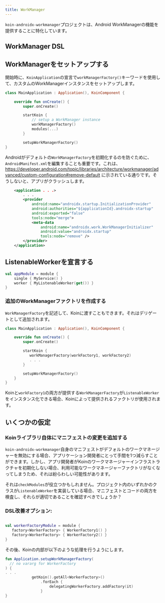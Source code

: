 ```yaml
---
title: WorkManager
---
```


`koin-androidx-workmanager`プロジェクトは、Android WorkManagerの機能を提供することに特化しています。

## WorkManager DSL

## WorkManagerをセットアップする

開始時に、`KoinApplication`の宣言で`workManagerFactory()`キーワードを使用して、カスタムのWorkManagerインスタンスをセットアップします。

```kotlin
class MainApplication : Application(), KoinComponent {

    override fun onCreate() {
        super.onCreate()

        startKoin {
            // setup a WorkManager instance
            workManagerFactory()
            modules(...)
        }

        setupWorkManagerFactory()
}
```

Androidがデフォルトの`WorkManagerFactory`を初期化するのを防ぐために、`AndroidManifest.xml`を編集することも重要です。これは、https://developer.android.com/topic/libraries/architecture/workmanager/advanced/custom-configuration#remove-default に示されている通りです。そうしないと、アプリがクラッシュします。

```xml
    <application . . .>
        . . .
        <provider
            android:name="androidx.startup.InitializationProvider"
            android:authorities="${applicationId}.androidx-startup"
            android:exported="false"
            tools:node="merge">
            <meta-data
                android:name="androidx.work.WorkManagerInitializer"
                android:value="androidx.startup"
                tools:node="remove" />
        </provider>
    </application>
```

## ListenableWorkerを宣言する

```kotlin
val appModule = module {
    single { MyService() }
    worker { MyListenableWorker(get()) }
}
```

### 追加のWorkManagerファクトリを作成する

`WorkManagerFactory`を記述して、Koinに渡すこともできます。それはデリゲートとして追加されます。

```kotlin
class MainApplication : Application(), KoinComponent {

    override fun onCreate() {
        super.onCreate()

        startKoin {
           workManagerFactory(workFactory1, workFactory2)
           . . .
        }

        setupWorkManagerFactory()
    }
}

```

Koinと`workFactory1`の両方が提供する`WorkManagerFactory`が`ListenableWorker`をインスタンス化できる場合、Koinによって提供されるファクトリが使用されます。

## いくつかの仮定

### Koinライブラリ自体にマニフェストの変更を追加する

`koin-androidx-workmanager`自身のマニフェストがデフォルトのワークマネージャーを無効にする場合、アプリケーション開発者にとって手間を1つ減らすことができます。しかし、アプリ開発者がKoinのワークマネージャーインフラストラクチャを初期化しない場合、利用可能なワークマネージャーファクトリがなくなってしまうため、それは紛らわしい可能性があります。

それは`checkModules`が役立つかもしれません。プロジェクト内のいずれかのクラスが`ListenableWorker`を実装している場合、マニフェストとコードの両方を検査し、それらが適切であることを確認すべきでしょうか？

### DSL改善オプション:

```kotlin

val workerFactoryModule = module {
   factory<WorkerFactory> { WorkerFactory1() }
   factory<WorkerFactory> { WorkerFactory2() }
}
```

その後、Koinの内部が以下のような処理を行うようにします。

```kotlin
fun Application.setupWorkManagerFactory(
  // no vararg for WorkerFactory
) {
. . .
            getKoin().getAll<WorkerFactory>()
                .forEach {
                    delegatingWorkerFactory.addFactory(it)
                }
}